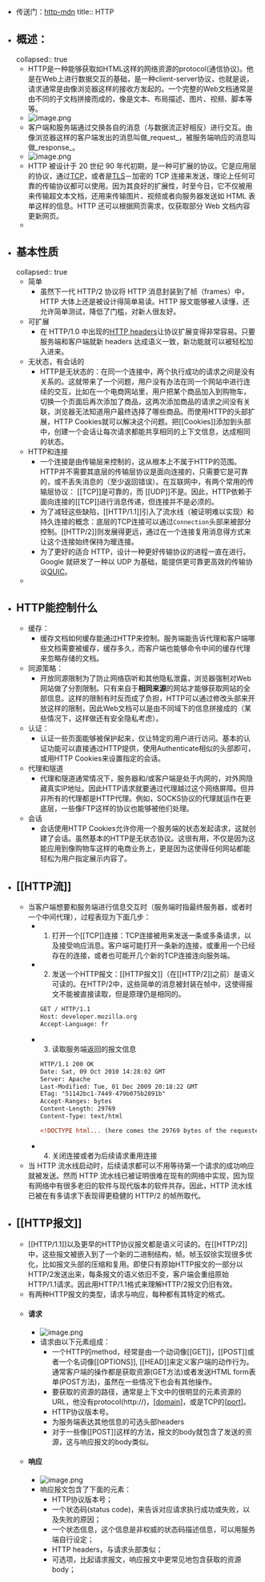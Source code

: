 - 传送门：[http-mdn](https://developer.mozilla.org/zh-CN/docs/Web/HTTP/Overview)
  title:: HTTP
- ## 概述：
  collapsed:: true
	- HTTP是一种能够获取如HTML这样的网络资源的protocol(通信协议)。他是在Web上进行数据交互的基础，是一种client-server协议，也就是说，请求通常是由像浏览器这样的接收方发起的。一个完整的Web文档通常是由不同的子文档拼接而成的，像是文本、布局描述、图片、视频、脚本等等。
	- ![image.png](../assets/image_1661934676759_0.png)
	- 客户端和服务端通过交换各自的消息（与数据流正好相反）进行交互。由像浏览器这样的客户端发出的消息叫做_request_，被服务端响应的消息叫做_response_。
	- ![image.png](../assets/image_1661936685604_0.png)
	- HTTP 被设计于 20 世纪 90 年代初期，是一种可扩展的协议。它是应用层的协议，通过[TCP](https://developer.mozilla.org/zh-CN/docs/Glossary/TCP)，或者是[TLS](https://developer.mozilla.org/zh-CN/docs/Glossary/TLS)－加密的 TCP 连接来发送，理论上任何可靠的传输协议都可以使用。因为其良好的扩展性，时至今日，它不仅被用来传输超文本文档，还用来传输图片、视频或者向服务器发送如 HTML 表单这样的信息。HTTP 还可以根据网页需求，仅获取部分 Web 文档内容更新网页。
	-
- ## 基本性质
  collapsed:: true
	- 简单
		- 虽然下一代 HTTP/2 协议将 HTTP 消息封装到了帧（frames）中，HTTP 大体上还是被设计得简单易读。HTTP 报文能够被人读懂，还允许简单测试，降低了门槛，对新人很友好。
	- 可扩展
		- 在 HTTP/1.0 中出现的[HTTP headers](https://developer.mozilla.org/zh-CN/docs/Web/HTTP/Headers)让协议扩展变得非常容易。只要服务端和客户端就新 headers 达成语义一致，新功能就可以被轻松加入进来。
	- 无状态，有会话的
		- HTTP是无状态的：在同一个连接中，两个执行成功的请求之间是没有关系的。这就带来了一个问题，用户没有办法在同一个网站中进行连续的交互，比如在一个电商网站里，用户把某个商品加入到购物车，切换一个页面后再次添加了商品，这两次添加商品的请求之间没有关联，浏览器无法知道用户最终选择了哪些商品。而使用HTTP的头部扩展，HTTP Cookies就可以解决这个问题。把[[Cookies]]添加到头部中，创建一个会话让每次请求都能共享相同的上下文信息，达成相同的状态。
	- HTTP和连接
		- 一个连接是由传输层来控制的，这从根本上不属于HTTP的范围。HTTP并不需要其底层的传输层协议是面向连接的，只需要它是可靠的，或不丢失消息的（至少返回错误）。在互联网中，有两个常用的传输层协议： [[TCP]]是可靠的，而 [[UDP]]不是。因此，HTTP依赖于面向连接的[[TCP]]进行消息传递，但连接并不是必须的。
		- 为了减轻这些缺陷，[[HTTP\/1.1]]引入了流水线（被证明难以实现）和持久连接的概念：底层的TCP连接可以通过`Connection`头部来被部分控制。[[HTTP\/2]]则发展得更远，通过在一个连接复用消息得方式来让这个连接始终保持为暖连接。
		- 为了更好的适合 HTTP，设计一种更好传输协议的进程一直在进行。Google 就研发了一种以 UDP 为基础，能提供更可靠更高效的传输协议[QUIC](https://en.wikipedia.org/wiki/QUIC)。
	-
- ## HTTP能控制什么
	- 缓存：
		- 缓存文档如何缓存能通过HTTP来控制。服务端能告诉代理和客户端哪些文档需要被缓存，缓存多久，而客户端也能够命令中间的缓存代理来忽略存储的文档。
	- 同源策略：
		- 开放同源限制为了防止网络窃听和其他隐私泄露，浏览器强制对Web网站做了分割限制。只有来自于**相同来源**的网站才能够获取网站的全部信息。这样的限制有时反而成了负担，HTTP可以通过修改头部来开放这样的限制，因此Web文档可以是由不同域下的信息拼接成的（某些情况下，这样做还有安全隐私考虑）。
	- 认证：
		- 认证一些页面能够被保护起来，仅让特定的用户进行访问。基本的认证功能可以直接通过HTTP提供，使用Authenticate相似的头部即可，或用HTTP Cookies来设置指定的会话。
	- 代理和隧道
		- 代理和隧道通常情况下，服务器和/或客户端是处于内网的，对外网隐藏真实IP地址。因此HTTP请求就要通过代理越过这个网络屏障。但并非所有的代理都是HTTP代理。例如，SOCKS协议的代理就运作在更底层，一些像FTP这样的协议也能够被他们处理。
	- 会话
		- 会话使用HTTP Cookies允许你用一个服务端的状态发起请求，这就创建了会话。虽然基本的HTTP是无状态协议。这很有用，不仅是因为这能应用到像购物车这样的电商业务上，更是因为这使得任何网站都能轻松为用户指定展示内容了。
- ## [[HTTP流]]
	- 当客户端想要和服务端进行信息交互时（服务端时指最终服务器，或者时一个中间代理），过程表现为下面几步：
		- 1. 打开一个[[TCP]]连接：TCP连接被用来发送一条或多条请求，以及接受响应消息。客户端可能打开一条新的连接，或重用一个已经存在的连接，或者也可能开几个新的TCP连接连向服务端。
		- 2. 发送一个HTTP报文：[[HTTP报文]]（在[[HTTP\/2]]之前）是语义可读的。在HTTP/2中，这些简单的消息被封装在帧中，这使得报文不能被直接读取，但是原理仍是相同的。
		  ```xml
		  GET / HTTP/1.1
		  Host: developer.mozilla.org
		  Accept-Language: fr
		  ```
		- 3. 读取服务端返回的报文信息
		  ```xml
		  HTTP/1.1 200 OK
		  Date: Sat, 09 Oct 2010 14:28:02 GMT
		  Server: Apache
		  Last-Modified: Tue, 01 Dec 2009 20:18:22 GMT
		  ETag: "51142bc1-7449-479b075b2891b"
		  Accept-Ranges: bytes
		  Content-Length: 29769
		  Content-Type: text/html
		  
		  <!DOCTYPE html... (here comes the 29769 bytes of the requested web page)
		  ```
		- 4. 关闭连接或者为后续请求重用连接
	- 当 HTTP 流水线启动时，后续请求都可以不用等待第一个请求的成功响应就被发送。然而 HTTP 流水线已被证明很难在现有的网络中实现，因为现有网络中有很多老旧的软件与现代版本的软件共存。因此，HTTP 流水线已被在有多请求下表现得更稳健的 HTTP/2 的帧所取代。
- ## [[HTTP报文]]
	- [[HTTP\/1.1]]以及更早的HTTP协议报文都是语义可读的。在[[HTTP\/2]]中，这些报文被嵌入到了一个新的二进制结构，帧。帧玉奴徐实现很多优化，比如报文头部的压缩和复用。即使只有原始HTTP报文的一部分以HTTP/2发送出来，每条报文的语义依旧不变，客户端会重组原始HTTP/1.1请求。因此用HTTP/1.1格式来理解HTTP/2报文仍旧有效。
	- 有两种HTTP报文的类型，请求与响应，每种都有其特定的格式。
	- #### 请求
		- ![image.png](../assets/image_1661941364161_0.png)
		- 请求由以下元素组成：
			- 一个HTTP的method，经常是由一个动词像[[GET]]，[[POST]]或者一个名词像[[OPTIONS]], [[HEAD]]来定义客户端的动作行为。通常客户端的操作都是获取资源(GET方法)或者发送HTML form表单(POST方法)，虽然在一些情况下也会有其他操作。
			- 要获取的资源的路径，通常是上下文中的很明显的元素资源的URL，他没有protocol(http://)，[[domain]](developer.mozilla.org)，或是TCP的[[port]](HTTP一般在80端口)。
			- HTTP协议版本号。
			- 为服务端表达其他信息的可选头部headers
			- 对于一些像[[POST]]这样的方法，报文的body就包含了发送的资源，这与响应报文的body类似。
	- #### 响应
		- ![image.png](../assets/image_1661941636666_0.png)
		- 响应报文包含了下面的元素：
			- HTTP协议版本号；
			- 一个状态码(status code)，来告诉对应请求执行成功或失败，以及失败的原因；
			- 一个状态信息，这个信息是非权威的状态码描述信息，可以用服务端自行设定；
			- HTTP headers，与请求头部类似；
			- 可选项，比起请求报文，响应报文中更常见地包含获取的资源body；